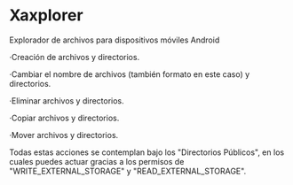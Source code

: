 # Xaxplorer
 
Explorador de archivos para dispositivos móviles Android

·Creación de archivos y directorios.

·Cambiar el nombre de archivos (también formato en este caso) y directorios.

·Eliminar archivos y directorios.

·Copiar archivos y directorios.

·Mover archivos y directorios.

Todas estas acciones se contemplan bajo los "Directorios Públicos", en los cuales puedes actuar gracias a los permisos de "WRITE_EXTERNAL_STORAGE" y "READ_EXTERNAL_STORAGE".
